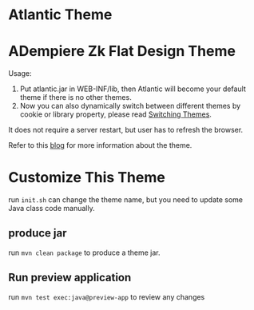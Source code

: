 Atlantic Theme
========

# ADempiere Zk Flat Design Theme

Usage:

1. Put atlantic.jar in WEB-INF/lib, then Atlantic will become your default theme if there is no other themes.
2. Now you can also dynamically switch between different themes by cookie or library property, please read [Switching Themes](https://www.zkoss.org/wiki/ZK_Developer%27s_Reference/Theming_and_Styling/Switching_Themes).

It does not require a server restart, but user has to refresh the browser.

Refer to this [blog](http://blog.zkoss.org/index.php/2013/10/22/zk-7-introduces-atlantic-theme-a-new-flat-design/) for more information about the theme.


# Customize This Theme
run `init.sh` can change the theme name, but you need to update some Java class code manually. 

## produce jar
run `mvn clean package` to produce a theme jar.

##  Run preview application 
run `mvn test exec:java@preview-app` to review any changes